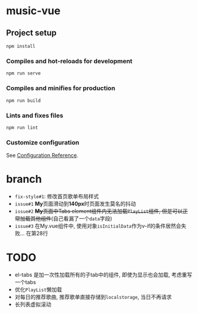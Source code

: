 # music-vue

## Project setup
```
npm install
```

### Compiles and hot-reloads for development
```
npm run serve
```

### Compiles and minifies for production
```
npm run build
```

### Lints and fixes files
```
npm run lint
```

### Customize configuration
See [Configuration Reference](https://cli.vuejs.org/config/).


# branch 
* `fix-style#1`: 修改首页歌单布局样式
* `issue#1` **My**页面滑动到**140px**时页面发生莫名的抖动
* `issue#2` ~~**My**页面中Tabs element组件内无法加载`PlayList`组件, 但是可以正常加载其他组件~~(自己看漏了一个`data`字段)
* `issue#3` 在My.vue组件中, 使用对象`isInitialData`作为v-if的条件居然会失败... 在第28行


# TODO
* el-tabs 是加一次性加载所有的子tab中的组件, 即使为显示也会加载, 考虑重写一个tabs
* 优化`PlayList`懒加载
* 对每日的推荐歌曲, 推荐歌单直接存储到`localstorage`, 当日不再请求
* 长列表虚拟滚动